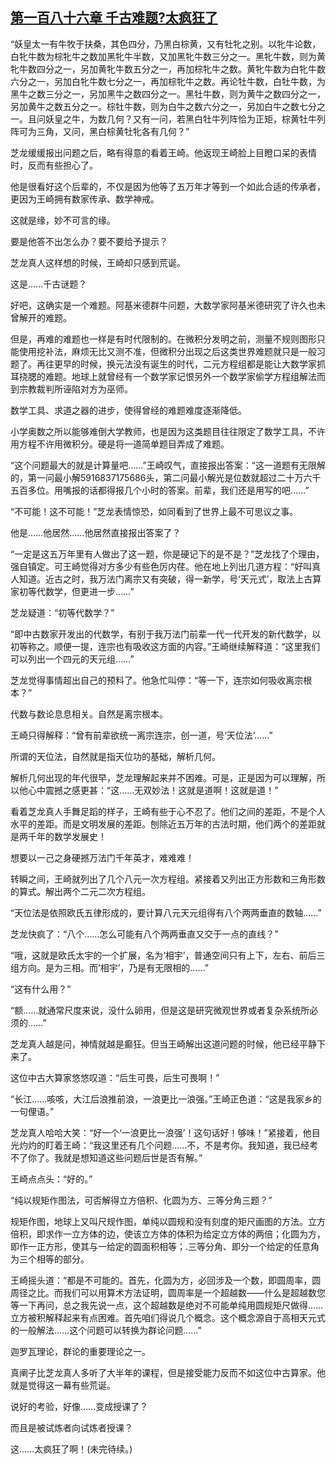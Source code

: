 ## [第一百八十六章 千古难题?太疯狂了](https://www.xxbiquge.com/11_11207/8929006.html)


  “妖皇太一有牛牧于扶桑，其色四分，乃黑白棕黄，又有牡牝之别。以牝牛论数，白牝牛数为棕牝牛之数加黑牝牛半数，又加黑牝牛数三分之一。黑牝牛数，则为黄牝牛数四分之一，另加黄牝牛数五分之一，再加棕牝牛之数。黄牝牛数为白牝牛数六分之一，另加白牝牛数七分之一，再加棕牝牛之数。再论牡牛数，白牡牛数，为黑牛之数三分之一，另加黑牛之数四分之一。黑牡牛数，则为黄牛之数四分之一，另加黄牛之数五分之一。棕牡牛数，则为白牛之数六分之一，另加白牛之数七分之一。且问妖皇之牛，为数几何？又有一问，若黑白牡牛列阵恰为正矩，棕黄牡牛列阵可为三角，又问，黑白棕黄牡牝各有几何？”

  芝龙缓缓报出问题之后，略有得意的看着王崎。他返现王崎脸上目瞪口呆的表情时，反而有些担心了。

  他是很看好这个后辈的，不仅是因为他等了五万年才等到一个如此合适的传承者，更因为王崎拥有数家传承、数学神戒。

  这就是缘，妙不可言的缘。

  要是他答不出怎么办？要不要给予提示？

  芝龙真人这样想的时候，王崎却只感到荒诞。

  这是……千古谜题？

  好吧，这确实是一个难题。阿基米德群牛问题，大数学家阿基米德研究了许久也未曾解开的难题。

  但是，再难的难题也一样是有时代限制的。在微积分发明之前，测量不规则图形只能使用挖补法，麻烦无比又测不准，但微积分出现之后这类世界难题就只是一般习题了。再往更早的时候，换元法没有诞生的时代，二元方程组都是能让大数学家抓耳挠腮的难题。地球上就曾经有一个数学家记恨另外一个数学家偷学方程组解法而到宗教裁判所诬陷对方为巫师。

  数学工具、求道之器的进步，使得曾经的难题难度逐渐降低。

  小学奥数之所以能够难倒大学教师，也是因为这类题目往往限定了数学工具，不许用方程不许用微积分。硬是将一道简单题目弄成了难题。

  “这个问题最大的就是计算量吧……”王崎叹气，直接报出答案：“这一道题有无限解的，第一问最小解5916837175686头，第二问最小解光是位数就超过二十万六千五百多位。用嘴报的话都得报几个小时的答案。前辈，我们还是用写的吧……”

  “不可能！这不可能！”芝龙表情惊恐，如同看到了世界上最不可思议之事。

  他是……他居然……他居然直接报出答案了？

  “一定是这五万年里有人做出了这一题，你是硬记下的是不是？”芝龙找了个理由，强自镇定。可王崎觉得对方多少有些色厉内荏。他在地上列出几道方程：“好叫真人知道。近古之时，我万法门离宗又有突破，得一新学，号‘天元式’，取法上古算家初等代数学，但更进一步……”

  芝龙疑道：“初等代数学？”

  “即中古数家开发出的代数学，有别于我万法门前辈一代一代开发的新代数学，以初等称之。顺便一提，连宗也有吸收这方面的内容。”王崎继续解释道：“这里我们可以列出一个四元的天元组……”

  芝龙觉得事情超出自己的预料了。他急忙叫停：“等一下，连宗如何吸收离宗根本？”

  代数与数论息息相关。自然是离宗根本。

  王崎只得解释：“曾有前辈欲统一离宗连宗，创一道，号‘天位法’……”

  所谓的天位法，自然就是指天位功的基础，解析几何。

  解析几何出现的年代很早，芝龙理解起来并不困难。可是，正是因为可以理解，所以他心中震撼之感更甚：“这……无双妙法！这就是道啊！这就是道！”

  看着芝龙真人手舞足蹈的样子，王崎有些于心不忍了。他们之间的差距，不是个人水平的差距。而是文明发展的差距。刨除近五万年的古法时期，他们两个的差距就是两千年的数学发展史！

  想要以一己之身硬撼万法门千年英才，难难难！

  转瞬之间，王崎就列出了几个八元一次方程组。紧接着又列出正方形数和三角形数的算式。解出两个二元二次方程组。

  “天位法是依照欧氏五律形成的，要计算八元天元组得有八个两两垂直的数轴……”

  芝龙快疯了：“八个……怎么可能有八个两两垂直又交于一点的直线？”

  “哦，这就是欧氏太宇的一个扩展，名为‘相宇’，普通空间只有上下，左右、前后三组方向。是为三相。而‘相宇’，乃是有无限相的……”

  “这有什么用？”

  “额……就通常尺度来说，没什么卵用，但是这是研究微观世界或者复杂系统所必须的……”

  芝龙真人越是问，神情就越是癫狂。但当王崎解出这道问题的时候，他已经平静下来了。

  这位中古大算家悠悠叹道：“后生可畏，后生可畏啊！”

  “长江……咳咳，大江后浪推前浪，一浪更比一浪强。”王崎正色道：“这是我家乡的一句俚语。”

  芝龙真人哈哈大笑：“好一个‘一浪更比一浪强’！这句话好！够味！”紧接着，他目光灼灼的盯着王崎：“我这里还有几个问题……不，不是考你。我知道，我已经考不了你了。我就是想知道这些问题后世是否有解。”

  王崎点点头：“好的。”

  “纯以规矩作图法，可否解得立方倍积、化圆为方、三等分角三题？”

  规矩作图，地球上又叫尺规作图，单纯以圆规和没有刻度的矩尺画图的方法。立方倍积，即求作一立方体的边，使该立方体的体积为给定立方体的两倍；化圆为方，即作一正方形，使其与一给定的圆面积相等；.三等分角、即分一个给定的任意角为三个相等的部分。

  王崎摇头道：“都是不可能的。首先，化圆为方，必回涉及一个数，即圆周率，圆周径之比。而我们可以用算术方法证明，圆周率是一个超越数——什么是超越数您等一下再问，总之我先说一点，这个超越数是绝对不可能单纯用圆规矩尺做得……立方被积解释起来有点困难。首先咱们得说几个概念。这个概念源自于高相天元式的一般解法……这个问题可以转换为群论问题……”

  迦罗瓦理论，群论的重要理论之一。

  真阐子比芝龙真人多听了大半年的课程，但是接受能力反而不如这位中古算家。他就是觉得这一幕有些荒诞。

  说好的考验，好像……变成授课了？

  而且是被试炼者向试炼者授课？

  这……太疯狂了啊！(未完待续。)
